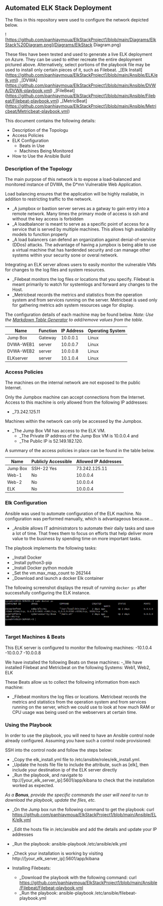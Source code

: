 ## Automated ELK Stack Deployment

The files in this repository were used to configure the network depicted below.

![https://github.com/panhiaymoua/ElkStackProject1/blob/main/Diagrams/ElkStack%20Diagram.png](Diagrams/ElkStack Diagram.png}

These files have been tested and used to generate a live ELK deployment on Azure. They can be used to either recreate the entire deployment pictured above. Alternatively, select portions of the playbook file may be used to install only certain pieces of it, such as Filebeat.
  _[Elk Install] (https://github.com/panhiaymoua/ElkStackProject1/blob/main/Ansible/ELK/elk.yml)
  _[DVWA] (https://github.com/panhiaymoua/ElkStackProject1/blob/main/Ansible/DVWA/DVWA-playbook.yml)
  _[FileBeat] (https://github.com/panhiaymoua/ElkStackProject1/blob/main/Ansible/Filebeat/Filebeat-playbook.yml)
  _[MetricBeat] (https://github.com/panhiaymoua/ElkStackProject1/blob/main/Ansible/Metricbeat/Metricbeat-playbook.yml)

This document contains the following details:
- Description of the Topologu
- Access Policies
- ELK Configuration
  - Beats in Use
  - Machines Being Monitored
- How to Use the Ansible Build


### Description of the Topology

The main purpose of this network is to expose a load-balanced and monitored instance of DVWA, the D*mn Vulnerable Web Application.

Load balancing ensures that the application will be highly realiable, in addition to restricting traffic to the network.
- _A jumpbox or bastion server serves as a gatway to gain entry into a remote network. Many times the primary mode of access is ssh and without the key access is forbidden
- _A loadbalancer is meant to serve as a specific point of access for a service that is served by multiple machines. This allows high availability models to function properly
- _A load balancers can defend an organization against denial-of-service (DDos) attacks. The advantage of having a jumpbox is being able to use a virtual machine that has hardended security and can manage other systems within your security sone or overal network.

Integrating an ELK server allows users to easily monitor the vulnerable VMs for changes to the log files and system resources.
- _Filebeat monitors the log files or locations that you specify. Filebeat is meant primarily to watch for systemlogs and forward any changes to the Host.
- _Metricbeat records the metrics and statistics from the operation system and from services running on the server. Metricbeat is used only for gathering metrics adn system resources uage for display.

The configuration details of each machine may be found below.
_Note: Use the [Markdown Table Generator](http://www.tablesgenerator.com/markdown_tables) to add/remove values from the table_.

| Name     | Function | IP Address | Operating System |
|----------|----------|------------|------------------|
| Jump Box | Gateway  | 10.0.0.1   | Linux            |
| DVWA-WEB1| server   | 10.0.0.7   | Linux            |
| DVWA-WEB2| server   | 10.0.0.8   | Linux            |
| ELKserver| server   | 10.1.0.4   | Linux            |

### Access Policies

The machines on the internal network are not exposed to the public Internet. 

Only the Jumpbox machine can accept connections from the Internet. Access to this machine is only allowed from the following IP addresses:
- _73.242.125.11

Machines within the network can only be accessed by the Jumpbox.
- _The Jump Box VM has access to the ELK VM. 
    - _The Private IP address of the Jump Box VM is 10.0.0.4 and 
    - _The Public IP is 52.149.182.120.

A summary of the access policies in place can be found in the table below.

| Name     | Publicly Accessible | Allowed IP Addresses |
|----------|---------------------|----------------------|
| Jump Box | SSH-22 Yes          | 73.242.125.11        |
| Web-1    | No                  | 10.0.0.4             |
| Web-2    | No                  | 10.0.0.4             |
| ELK      | No                  | 10.0.0.4

### Elk Configuration

Ansible was used to automate configuration of the ELK machine. No configuration was performed manually, which is advantageous because...
- _Ansible allows IT administrators to automate their daily tasks and save a lot of time. That frees them to focus on efforts that help deliver more value to the business by spending time on more important tasks.

The playbook implements the following tasks:
- _Install Docker
- _Install python3-pip
- _Install Docker python module
- _Set the vm.max_map_count to 262144
- _Download and launch a docker Elk container

The following screenshot displays the result of running `docker ps` after successfully configuring the ELK instance.

![docker-ps](Images/docker-ps.png)

### Target Machines & Beats
This ELK server is configured to monitor the following machines:
-10.1.0.4
-10.0.0.7
-10.0.0.8

We have installed the following Beats on these machines:
-_We have installed Filebeat and Metricbeat on the following Systems: Web1, Web2, ELK
  

These Beats allow us to collect the following information from each machine:
- _Filebeat monitors the log files or locations. Metricbeat records the metrics and statistics from the operation system and from services running on the server, which we could use to look at how much RAM or CPU usage was being used on the webservers at certain time.

### Using the Playbook
In order to use the playbook, you will need to have an Ansible control node already configured. Assuming you have such a control node provisioned: 

SSH into the control node and follow the steps below:
- _Copy the elk_install.yml file to /etc/ansible/roles/elk_install.yml.
- _Update the hosts file  file to include the attribute, such as [elk], then include your destination ip of the ELK server directly
- _Run the playbook, and navigate to ttp://[your_elk_server_ip]:5601/app/kibana to check that the installation worked as expected.

_As a **Bonus**, provide the specific commands the user will need to run to download the playbook, update the files, etc._
- _On the Jump box run the following command to get the playbook: curl https://github.com/panhiaymoua/ElkStackProject1/blob/main/Ansible/ELK/elk.yml
- _Edit the hosts file in /etc/ansible and add the details and update your IP addresses
- _Run the playbook: ansible-playbook /etc/ansible/elk.yml
- _Check your installation is working by visiting http://[your_elk_server_ip]:5601/app/kibana

- Installing Filebeats:
  - _Download the playbook with the following command: curl https://github.com/panhiaymoua/ElkStackProject1/blob/main/Ansible/Filebeat/Filebeat-playbook.yml
  - _Run the playbook: ansible-playbook /etc/ansible/filebeat-playbook.yml
  
